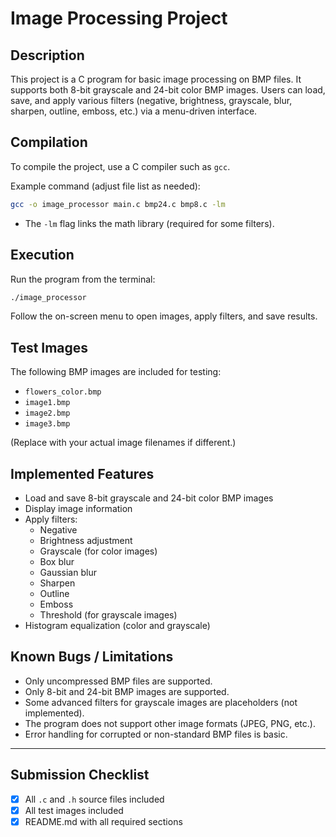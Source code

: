 # Image Processing Project

## Description
This project is a C program for basic image processing on BMP files. It supports both 8-bit grayscale and 24-bit color BMP images. Users can load, save, and apply various filters (negative, brightness, grayscale, blur, sharpen, outline, emboss, etc.) via a menu-driven interface.

## Compilation

To compile the project, use a C compiler such as `gcc`.

Example command (adjust file list as needed):

```sh
gcc -o image_processor main.c bmp24.c bmp8.c -lm
```

- The `-lm` flag links the math library (required for some filters).

## Execution

Run the program from the terminal:

```sh
./image_processor
```

Follow the on-screen menu to open images, apply filters, and save results.

## Test Images

The following BMP images are included for testing:
- `flowers_color.bmp`
- `image1.bmp`
- `image2.bmp`
- `image3.bmp`

(Replace with your actual image filenames if different.)

## Implemented Features

- Load and save 8-bit grayscale and 24-bit color BMP images
- Display image information
- Apply filters:
  - Negative
  - Brightness adjustment
  - Grayscale (for color images)
  - Box blur
  - Gaussian blur
  - Sharpen
  - Outline
  - Emboss
  - Threshold (for grayscale images)
- Histogram equalization (color and grayscale)

## Known Bugs / Limitations

- Only uncompressed BMP files are supported.
- Only 8-bit and 24-bit BMP images are supported.
- Some advanced filters for grayscale images are placeholders (not implemented).
- The program does not support other image formats (JPEG, PNG, etc.).
- Error handling for corrupted or non-standard BMP files is basic.

---

## Submission Checklist

- [x] All `.c` and `.h` source files included
- [x] All test images included
- [x] README.md with all required sections 